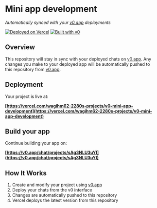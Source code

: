 # Mini app development

*Automatically synced with your [v0.app](https://v0.app) deployments*

[![Deployed on Vercel](https://img.shields.io/badge/Deployed%20on-Vercel-black?style=for-the-badge&logo=vercel)](https://vercel.com/wagihm62-2280s-projects/v0-mini-app-development)
[![Built with v0](https://img.shields.io/badge/Built%20with-v0.app-black?style=for-the-badge)](https://v0.app/chat/projects/sAg3NLU3uYI)

## Overview

This repository will stay in sync with your deployed chats on [v0.app](https://v0.app).
Any changes you make to your deployed app will be automatically pushed to this repository from [v0.app](https://v0.app).

## Deployment

Your project is live at:

**[https://vercel.com/wagihm62-2280s-projects/v0-mini-app-development](https://vercel.com/wagihm62-2280s-projects/v0-mini-app-development)**

## Build your app

Continue building your app on:

**[https://v0.app/chat/projects/sAg3NLU3uYI](https://v0.app/chat/projects/sAg3NLU3uYI)**

## How It Works

1. Create and modify your project using [v0.app](https://v0.app)
2. Deploy your chats from the v0 interface
3. Changes are automatically pushed to this repository
4. Vercel deploys the latest version from this repository
